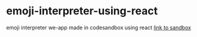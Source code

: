 # emoji-interpreter-using-react
emoji interpreter we-app made in codesandbox using react
[link to sandbox](https://m08dn6.csb.app/)
